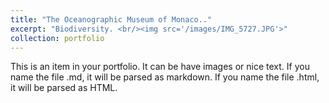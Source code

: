 ```yaml
---
title: "The Oceanographic Museum of Monaco.."
excerpt: "Biodiversity. <br/><img src='/images/IMG_5727.JPG'>"
collection: portfolio
---
```


This is an item in your portfolio. It can be have images or nice text. If you name the file .md, it will be parsed as markdown. If you name the file .html, it will be parsed as HTML.
